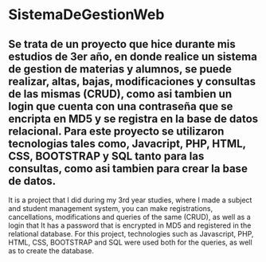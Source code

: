 # SistemaDeGestionWeb
   Se trata de un proyecto que hice durante mis estudios de 3er año, en donde realice un sistema 
   de gestion de materias y alumnos, se puede realizar, altas, bajas, modificaciones y consultas de las mismas (CRUD),
   como asi tambien un login que cuenta con una contraseña que se encripta en MD5 y se registra en la base de datos relacional.
  Para este proyecto se utilizaron tecnologias tales como, Javacript, PHP, HTML, CSS, BOOTSTRAP y SQL tanto para las consultas, 
  como asi tambien para crear la base de datos.
  ---------------------------------------------------------------------------------------------------------------------------------
  It is a project that I did during my 3rd year studies, where I made a subject and student management system, you can make registrations, 
  cancellations, modifications and queries of the same (CRUD), as well as a login that It has a password that is encrypted in MD5 and registered
  in the relational database.
   For this project, technologies such as Javascript, PHP, HTML, CSS, BOOTSTRAP and SQL were used both for the queries, as well as to create the database.
